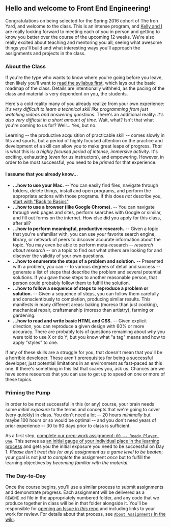 ## Hello and welcome to Front End Engineering!

Congratulations on being selected for the Spring 2016 cohort of The Iron Yard, and welcome to the class. This is an intense program, and [Kelly and I](../wiki/Syllabus#your-instructors) are really looking forward to meeting each of you in person and getting to know you better over the course of the upcoming 12 weeks. We're also really excited about teaching and mentoring you all, seeing what awesome things you'll build and what interesting ways you'll approach the assignments and projects in the class.

### About the Class

If you're the type who wants to know where you're going before you leave, then likely you'll want to [read the syllabus first](/TIY-Durham/2016-SPRING-FEE/wiki/Syllabus), which lays out the basic roadmap of the class. Details are intentionally withheld, as the pacing of the class and material is very dependent on you, the students.

Here's a cold reality many of you already realize from your own experience: _it's very difficult to learn a technical skill like programming from just watching videos and answering questions_. There's an additional reality: _it's also very difficult in a short amount of time_. Wait, what? Isn't that what you're coming to us for? Well... Yes, but no.

Learning -- the productive acquisition of practicable skill -- comes slowly in fits and spurts, but a period of highly focused attention on the practice and development of a skill can allow you to make great leaps of progress. _That_ is what this is: _a highly focused period of intense, immersive activity_. It's exciting, exhausting (even for us instructors), and empowering. However, in order to be most successful, you need to be _primed_ for that experience.

#### I assume that you already know...

* **...how to use your Mac.** -- You can easily find files, navigate through folders, delete things, install and open programs, and perform the appropriate actions with those programs. If this does _not_ describe you, [start with "Back to Basics"](wiki/Back-to-Basics).
* **...how to use a browser (like Google Chrome).** -- You can navigate through web pages and sites, perform searches with Google or similar, and fill out forms on the internet. How else did you apply for this class, after all?
* **...how to perform meaningful, productive research.** -- Given a topic that you're unfamiliar with, you can use your favorite search engine, library, or network of peers to discover accurate information about the topic. You may even be able to perform meta-research -- _research about research_ -- on a topic to find out what others are looking for and discover the validity of your own questions.
* **...how to enumerate the steps of a problem and solution.** -- Presented with a problem, you can -- to various degrees of detail and success -- generate a list of steps that describe the problem and several potential solutions. If you gave those steps to another reasonable person, that person could probably follow them to fulfill the solution.
* **...how to follow a sequence of steps to reproduce a problem or solution.** -- Given a sequence of steps, you can follow them carefully and conscientiously to completion, producing similar results. This manifests in many different areas: baking (moreso than just cooking), mechanical repair, craftsmanship (moreso than artistry), farming or gardening.
* **...how to read and write basic HTML and CSS.** -- Given explicit direction, you can reproduce a given design with 60% or more accuracy. There are probably lots of questions remaining about _why_ you were told to use X or do Y, but you know what "a tag" means and how to apply "styles" to one.

If any of these skills are a struggle for you, that doesn't mean that you'll be a horrible developer. These aren't prerequisites for being a successful developer, just potential limitations in an environment as fast-paced as this one. If there's something in this list that scares you, ask us. Chances are we have some resources that you can use to get up to speed on one or more of these topics.

### Priming the Pump

In order to be most successful in this (or any) course, your brain needs some _initial exposure_ to the terms and concepts that we're going to cover (very quickly) in class. You don't need a lot -- 20 hours _minimally_ but maybe 100 hours or so would be optimal -- and you don't need years of prior experience -- 30 to 90 days prior to class is sufficient.

As a first step, [complete our prep-work assignment: `00 -- Ready Player One`](00--Ready-Player-One/README.md). This serves as [an initial gauge of your individual place in the learning process](https://en.wikipedia.org/wiki/Formative_assessment) and gets you the initial exposure you need to be successful on Day 1. _Please don't treat this (or any) assignment as a game level to be beaten_; your goal is not just to _complete_ the assignment _once_ but to fulfill the learning objectives by _becoming familiar with the material_.

### The Day-to-Day

Once the course begins, you'll use a similar process to submit assignments and demonstrate progress. Each assignment will be delivered as a `README.md` file in the appropriately numbered folder, and any code that we produce together in class will be in that folder alongside it. You'll be responsible for [opening an Issue in _this_ repo](issues/new) and including links to your work for review. For details about that process, see [`About Assignments` in the wiki](wiki/About-Assignments).
